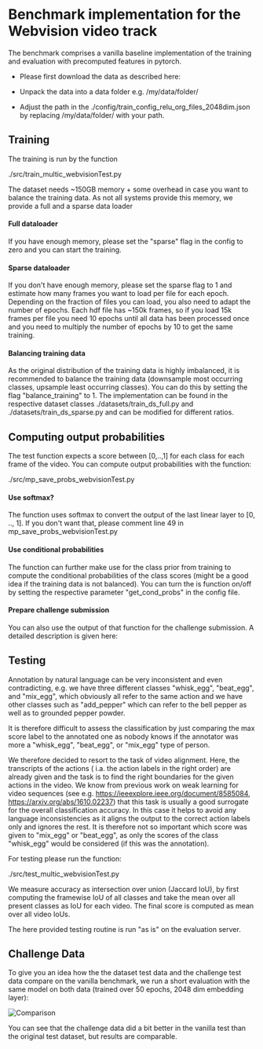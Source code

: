 
# Benchmark implementation for the Webvision video track

The benchmark comprises a vanilla baseline implementation of the training and evaluation with precomputed features in pytorch. 

- Please first download the data as described here:

- Unpack the data into a data folder e.g. /my/data/folder/

- Adjust the path in the ./config/train_config_relu_org_files_2048dim.json by replacing /my/data/folder/ with your path.

## Training

The training is run by the function

./src/train_multic_webvisionTest.py

The dataset needs ~150GB memory + some overhead in case you want to balance the training data. As not all systems provide this memory, we provide a full and a sparse data loader

#### Full dataloader

If you have enough memory, please set the "sparse" flag in the config to zero and you can start the training.

#### Sparse dataloader

If you don't have enough memory, please set the sparse flag to 1 and estimate how many frames you want to load per file for each epoch. Depending on the fraction of files you can load, you also need to adapt the number of epochs. Each hdf file has ~150k frames, so if you load 15k frames per file you need 10 epochs until all data has been processed once and you need to multiply the number of epochs by 10 to get the same training.

#### Balancing training data

As the original distribution of the training data is highly imbalanced, it is recommended to balance the training data (downsample most occurring classes, upsample least occurring classes). You can do this by setting the flag "balance_training" to 1. The implementation can be found in the respective dataset classes ./datasets/train_ds_full.py and ./datasets/train_ds_sparse.py and can be modified for different ratios.


## Computing output probabilities

The test function expects a score between [0,..,1] for each class for each frame of the video. You can compute output probabilities with the function:

./src/mp_save_probs_webvisionTest.py

#### Use softmax?

The function uses softmax to convert the output of the last linear layer to [0, .., 1]. If you don't want that, please comment line 49 in mp_save_probs_webvisionTest.py

#### Use conditional probabilities

The function can further make use for the class prior from training to compute the conditional probabilities of the class scores (might be a good idea if the training data is not balanced). You can turn the is function on/off by setting the respective parameter "get_cond_probs" in the config file.

#### Prepare challenge submission

You can also use the output of that function for the challenge submission. A detailed description is given here:


## Testing


Annotation by natural language can be very inconsistent and even contradicting, e.g. we have three different classes "whisk_egg", "beat_egg", and "mix_egg", which obviously all refer to the same action and we have other classes such as "add_pepper" which can refer to the bell pepper as well as to grounded pepper powder.

It is therefore difficult to assess the classification by just comparing the max score label to the annotated one as nobody knows if the annotator was more a "whisk_egg", "beat_egg", or "mix_egg" type of person.

We therefore decided to resort to the task of video alignment. Here, the transcripts of the actions ( i.a. the action labels in the right order) are already given and the task is to find the right boundaries for the given actions in the video. We know from previous work on weak learning for video sequences (see e.g. https://ieeexplore.ieee.org/document/8585084, https://arxiv.org/abs/1610.02237) that this task is usually a good surrogate for the overall classification accuracy. In this case it helps to avoid any language inconsistencies as it aligns the output to the correct action labels only and ignores the rest. It is therefore not so important which score was given to "mix_egg" or "beat_egg", as only the scores of the class "whisk_egg" would be considered (if this was the annotation).

For testing please run the function:

./src/test_multic_webvisionTest.py

We measure accuracy as intersection over union (Jaccard IoU), by first computing the framewise IoU of all classes and take the mean over all present classes as IoU for each video. The final score is computed as mean over all video IoUs. 

The here provided testing routine is run "as is" on the evaluation server.



## Challenge Data

To give you an idea how the the dataset test data and the challenge test data compare on the vanilla benchmark, we run a short evaluation with the same model on both data (trained over 50 epochs, 2048 dim embedding layer):

![Comparison](https://hildekuehne.github.io/img/comp_test_challenge.png)

You can see that the challenge data did a bit better in the vanilla test than the original test dataset, but results are comparable.




